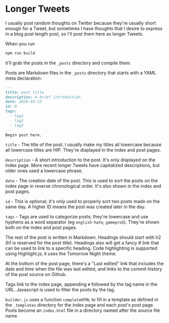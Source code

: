 # Longer Tweets

I usually post random thoughts on Twitter because they're usually short enough for a Tweet, but sometimes I have thoughts that I desire to express in a blog post length post, so I'll post them here as longer Tweets.

When you run

```sh
npm run build
```

it'll grab the posts in the `_posts` directory and compile them.

Posts are Markdown files in the `_posts` directory that starts with a YAML meta declaration:

```md
---
title: post title
description: A brief introduction
date: 2020-03-13
id: 0
tags:
  - tag1
  - tag2
  - tag3
---
Begin post here.
```

`title` - The title of the post. I usually make my titles all lowercase because all lowercase titles are HIP. They're displayed in the index and post pages.

`description` - A short introduction to the post. It's only displayed on the index page. More recent longer Tweets have capitalized descriptions, but older ones used a lowercase phrase.

`date` - The creation date of the post. This is used to sort the posts on the index page in reverse chronological order. It's also shown in the index and post pages.

`id` - This is optional; it's only used to properly sort two posts made on the same day. A higher ID means the post was created later in the day.

`tags` - Tags are used to categorize posts; they're lowercase and use hyphens as a word separator (eg `english-hate`, `gamepro5`). They're shown both on the index and post pages.

The rest of the post is written in Markdown. Headings should start with h2 (h1 is reserved for the post title). Headings also will get a fancy # link that can be used to link to a specific heading. Code highlighting is supported using Highlight.js; it uses the Tomorrow Night theme.

At the bottom of the post page, there's a "Last edited" link that includes the date and time when the file was last edited, and links to the commit history of the post source on Github.

Tags link to the index page, appending `#` followed by the tag name in the URL. Javascript is used to filter the posts by the tag.

`builder.js` uses a function `completeHTML` to fill in a template as defined in the `_templates` directory for the index page and each post's post page. Posts become an `index.html` file in a directory named after the source file name.

